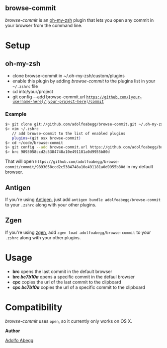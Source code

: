 browse-commit
-------------

_browse-commit_ is an [oh-my-zsh] plugin that lets you open any commit in your browser from the command line.

# Setup

## oh-my-zsh

 - clone browse-commit in ~/.oh-my-zsh/custom/plugins
 - enable this plugin by adding _browse-commit_ to the plugins list in your `~/.zshrc` file
 - cd into/your/project
 - git config --add browse-commit.url <code>https://github.com/[your-username-here]/[your-project-here]/commit</code>

### Example
```bash
$> git clone git://github.com/adolfoabegg/browse-commit.git ~/.oh-my-zsh/custom/plugins/browse-commit
$> vim ~/.zshrc
   // add browse-commit to the list of enabled plugins
   plugins=(git osx browse-commit)
$> cd ~/code/browse-commit
$> git config --add browse-commit.url https://github.com/adolfoabegg/browse-commit/commit
$> brc 9893058ccd2c5384748a10e491181a0d9955b80d
```
That will open `https://github.com/adolfoabegg/browse-commit/commit/9893058ccd2c5384748a10e491181a0d9955b80d` in my default browser.

## Antigen

If you're using [Antigen](https://github.com/zsh-users/antigen), just add `antigen bundle adolfoabegg/browse-commit` to your `.zshrc` along with your other plugins.

## Zgen

If you're using [zgen](https://github.com/tarjoilija/zgen), add `zgen load adolfoabegg/browse-commit` to your `.zshrc` along with your other plugins.

# Usage

 - **brc** opens the last commit in the default browser
 - **brc _bc7b10a_** opens a specific commit in the defaul browser
 - **cpc** copies the url of the last commit to the clipboard
 - **cpc _bc7b10a_** copies the url of a specific commit to the clipboard

# Compatibility
_browse-commit_ uses `open`, so it currently only works on OS X.

**Author**

[Adolfo Abegg]


  [oh-my-zsh]: https://github.com/robbyrussell/oh-my-zsh
  [Adolfo Abegg]: https://twitter.com/adolfoabegg

